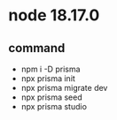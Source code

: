 # node 18.17.0

## command

- npm i -D prisma
- npx prisma init
- npx prisma migrate dev
- npx prisma seed
- npx prisma studio
